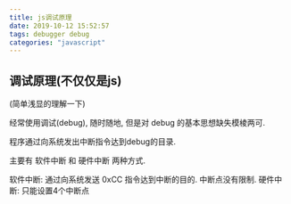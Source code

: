 ```yaml
---
title: js调试原理
date: 2019-10-12 15:52:57
tags: debugger debug
categories: "javascript"
---
```


## 调试原理(不仅仅是js)

(简单浅显的理解一下)

经常使用调试(debug), 随时随地, 但是对 debug 的基本思想缺失模棱两可.

程序通过向系统发出中断指令达到debug的目录.

主要有 软件中断 和 硬件中断 两种方式.

软件中断: 通过向系统发送 0xCC 指令达到中断的目的. 中断点没有限制.
硬件中断: 只能设置4个中断点
